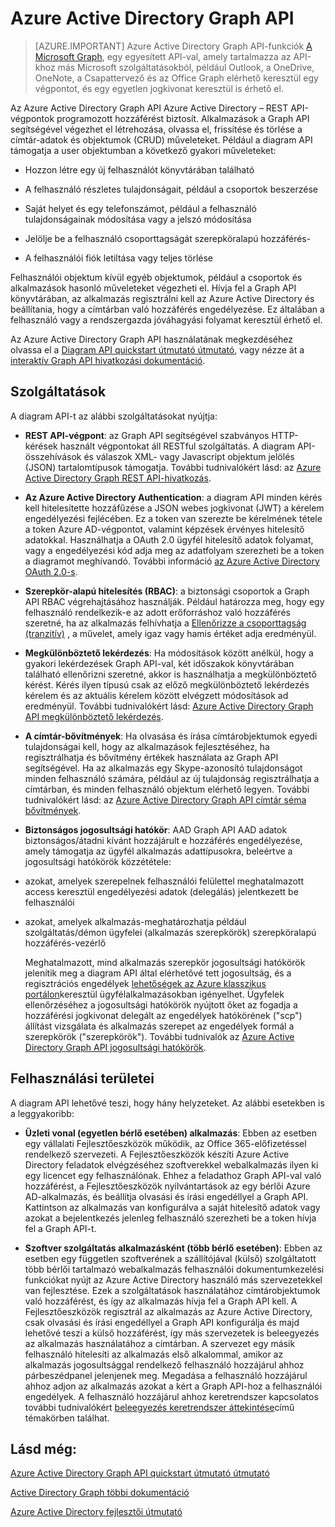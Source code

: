 <properties
   pageTitle="Azure Active Directory Graph API |} Microsoft Azure"
   description="Egy – áttekintés és a quickstart útmutató útmutató az Graph API, amely lehetővé teszi az Azure Active Directory REST API-végpontok keresztül való hozzáférés."
   services="active-directory"
   documentationCenter=""
   authors="PatAltimore"
   manager="mbaldwin"
   editor="mbaldwin" />
<tags
   ms.service="active-directory"
   ms.devlang="na"
   ms.topic="article"
   ms.tgt_pltfrm="na"
   ms.workload="identity"
   ms.date="09/16/2016"
   ms.author="mbaldwin" />

# <a name="azure-active-directory-graph-api"></a>Azure Active Directory Graph API

> [AZURE.IMPORTANT] Azure Active Directory Graph API-funkciók [A Microsoft Graph](https://graph.microsoft.io/), egy egyesített API-val, amely tartalmazza az API-khoz más Microsoft szolgáltatásokból, például Outlook, a OneDrive, OneNote, a Csapattervező és az Office Graph elérhető keresztül egy végpontot, és egy egyetlen jogkivonat keresztül is érhető el.

Az Azure Active Directory Graph API Azure Active Directory – REST API-végpontok programozott hozzáférést biztosít. Alkalmazások a Graph API segítségével végezhet el létrehozása, olvassa el, frissítése és törlése a címtár-adatok és objektumok (CRUD) műveleteket. Például a diagram API támogatja a user objektumban a következő gyakori műveleteket:

- Hozzon létre egy új felhasználót könyvtárában található

- A felhasználó részletes tulajdonságait, például a csoportok beszerzése

- Saját helyet és egy telefonszámot, például a felhasználó tulajdonságainak módosítása vagy a jelszó módosítása

- Jelölje be a felhasználó csoporttagságát szerepköralapú hozzáférés-

- A felhasználói fiók letiltása vagy teljes törlése

Felhasználói objektum kívül egyéb objektumok, például a csoportok és alkalmazások hasonló műveleteket végezheti el. Hívja fel a Graph API könyvtárában, az alkalmazás regisztrálni kell az Azure Active Directory és beállítania, hogy a címtárban való hozzáférés engedélyezése. Ez általában a felhasználó vagy a rendszergazda jóváhagyási folyamat keresztül érhető el.

Az Azure Active Directory Graph API használatának megkezdéséhez olvassa el a [Diagram API quickstart útmutató útmutató](active-directory-graph-api-quickstart.md), vagy nézze át a [interaktív Graph API hivatkozási dokumentáció](https://msdn.microsoft.com/Library/Azure/Ad/Graph/api/api-catalog).


## <a name="features"></a>Szolgáltatások

A diagram API-t az alábbi szolgáltatásokat nyújtja:

- **REST API-végpont**: az Graph API segítségével szabványos HTTP-kérések használt végpontokat áll RESTful szolgáltatás. A diagram API-összehívások és válaszok XML- vagy Javascript objektum jelölés (JSON) tartalomtípusok támogatja. További tudnivalókért lásd: az [Azure Active Directory Graph REST API-hivatkozás](https://msdn.microsoft.com/Library/Azure/Ad/Graph/api/api-catalog).

- **Az Azure Active Directory Authentication**: a diagram API minden kérés kell hitelesítette hozzáfűzése a JSON webes jogkivonat (JWT) a kérelem engedélyezési fejlécében. Ez a token van szerezte be kérelmének tétele a token Azure AD-végpontot, valamint képzések érvényes hitelesítő adatokkal. Használhatja a OAuth 2.0 ügyfél hitelesítő adatok folyamat, vagy a engedélyezési kód adja meg az adatfolyam szerezheti be a token a diagramot meghívandó. További információ [az Azure Active Directory OAuth 2.0-s](https://msdn.microsoft.com/library/azure/dn645545.aspx).

- **Szerepkör-alapú hitelesítés (RBAC)**: a biztonsági csoportok a Graph API RBAC végrehajtásához használják. Például határozza meg, hogy egy felhasználó rendelkezik-e az adott erőforráshoz való hozzáférés szeretné, ha az alkalmazás felhívhatja a [Ellenőrizze a csoporttagság (tranzitív)](https://msdn.microsoft.com/Library/Azure/Ad/Graph/api/groups-operations#FunctionsandactionsongroupsCheckmembershipinaspecificgrouptransitive) , a művelet, amely igaz vagy hamis értéket adja eredményül.

- **Megkülönböztető lekérdezés**: Ha módosítások között anélkül, hogy a gyakori lekérdezések Graph API-val, két időszakok könyvtárában található ellenőrizni szeretné, akkor is használhatja a megkülönböztető kérést. Kérés ilyen típusú csak az előző megkülönböztető lekérdezés kérelem és az aktuális kérelem között elvégzett módosítások ad eredményül. További tudnivalókért lásd: [Azure Active Directory Graph API megkülönböztető lekérdezés](https://msdn.microsoft.com/Library/Azure/Ad/Graph/howto/azure-ad-graph-api-differential-query).

- **A címtár-bővítmények**: Ha olvasása és írása címtárobjektumok egyedi tulajdonságai kell, hogy az alkalmazások fejlesztéséhez, ha regisztrálhatja és bővítmény értékek használata az Graph API segítségével. Ha az alkalmazás egy Skype-azonosító tulajdonságot minden felhasználó számára, például az új tulajdonság regisztrálhatja a címtárban, és minden felhasználó objektum elérhető legyen. További tudnivalókért lásd: az [Azure Active Directory Graph API címtár séma bővítmények](https://msdn.microsoft.com/Library/Azure/Ad/Graph/howto/azure-ad-graph-api-directory-schema-extensions).

- **Biztonságos jogosultsági hatókör**: AAD Graph API AAD adatok biztonságos/átadni kívánt hozzájárult e hozzáférés engedélyezése, amely támogatja az ügyfél alkalmazás adattípusokra, beleértve a jogosultsági hatókörök közzététele:
 - azokat, amelyek szerepelnek felhasználói felülettel meghatalmazott access keresztül engedélyezési adatok (delegálás) jelentkezett be felhasználói
  - azokat, amelyek alkalmazás-meghatározhatja például szolgáltatás/démon ügyfelei (alkalmazás szerepkörök) szerepköralapú hozzáférés-vezérlő

    Meghatalmazott, mind alkalmazás szerepkör jogosultsági hatókörök jelenítik meg a diagram API által elérhetővé tett jogosultság, és a regisztrációs engedélyek [lehetőségek az Azure klasszikus portálon](https://manage.windowsazure.com)keresztül ügyfélalkalmazásokban igényelhet. Ügyfelek ellenőrzéséhez a jogosultsági hatókörök nyújtott őket az fogadja a hozzáférési jogkivonat delegált az engedélyek hatókörének ("scp") állítást vizsgálata és alkalmazás szerepet az engedélyek formál a szerepkörök ("szerepkörök"). További tudnivalók az [Azure Active Directory Graph API jogosultsági hatókörök](https://msdn.microsoft.com/Library/Azure/Ad/Graph/howto/azure-ad-graph-api-permission-scopes).


## <a name="scenarios"></a>Felhasználási területei

A diagram API lehetővé teszi, hogy hány helyzeteket. Az alábbi esetekben is a leggyakoribb:

- **Üzleti vonal (egyetlen bérlő esetében) alkalmazás**: Ebben az esetben egy vállalati Fejlesztőeszközök működik, az Office 365-előfizetéssel rendelkező szervezeti. A Fejlesztőeszközök készíti Azure Active Directory feladatok elvégzéséhez szoftverekkel webalkalmazás ilyen ki egy licencet egy felhasználónak. Ehhez a feladathoz Graph API-val való hozzáférést, a Fejlesztőeszközök nyilvántartások az egy bérlői Azure AD-alkalmazás, és beállítja olvasási és írási engedéllyel a Graph API. Kattintson az alkalmazás van konfigurálva a saját hitelesítő adatok vagy azokat a bejelentkezés jelenleg felhasználó szerezheti be a token hívja fel a Graph API-t.

- **Szoftver szolgáltatás alkalmazásként (több bérlő esetében)**: Ebben az esetben egy független szoftverének a szállítójával (külső) szolgáltatott több bérlői tartalmazó webalkalmazás felhasználói dokumentumkezelési funkciókat nyújt az Azure Active Directory használó más szervezetekkel van fejlesztése. Ezek a szolgáltatások használatához címtárobjektumok való hozzáférést, és így az alkalmazás hívja fel a Graph API kell. A Fejlesztőeszközök regisztrál az alkalmazás az Azure Active Directory, csak olvasási és írási engedéllyel a Graph API konfigurálja és majd lehetővé teszi a külső hozzáférést, így más szervezetek is beleegyezés az alkalmazás használatához a címtárban. A szervezet egy másik felhasználó hitelesíti az alkalmazás első alkalommal, amikor az alkalmazás jogosultsággal rendelkező felhasználó hozzájárul ahhoz párbeszédpanel jelenjenek meg.  Megadása a felhasználó hozzájárul ahhoz adjon az alkalmazás azokat a kért a Graph API-hoz a felhasználói engedélyek. A felhasználó hozzájárul ahhoz keretrendszer kapcsolatos további tudnivalókért [beleegyezés keretrendszer áttekintése](active-directory-integrating-applications.md)című témakörben találhat.

## <a name="see-also"></a>Lásd még:

[Azure Active Directory Graph API quickstart útmutató útmutató](active-directory-graph-api-quickstart.md)

[Active Directory Graph többi dokumentáció](https://msdn.microsoft.com/Library/Azure/Ad/Graph/api/api-catalog)

[Azure Active Directory fejlesztői útmutató](active-directory-developers-guide.md)

